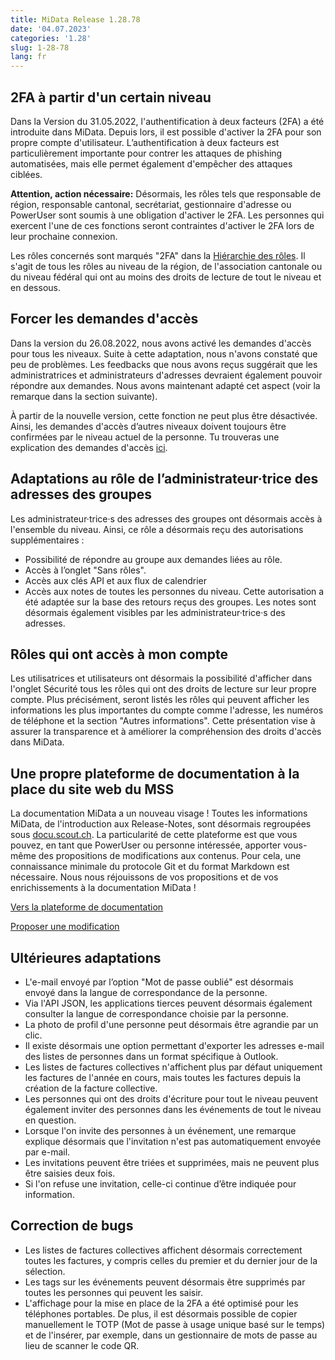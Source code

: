 ```yaml
---
title: MiData Release 1.28.78
date: '04.07.2023'
categories: '1.28'
slug: 1-28-78
lang: fr
---
```


## 2FA à partir d'un certain niveau
Dans la Version du 31.05.2022, l'authentification à deux facteurs (2FA) a été introduite dans MiData. Depuis lors, il est possible d'activer la 2FA pour son propre compte d'utilisateur. L’authentification à deux facteurs est particulièrement importante pour contrer les attaques de phishing automatisées, mais elle permet également d'empêcher des attaques ciblées.

**Attention, action nécessaire:** Désormais, les rôles tels que responsable de région, responsable cantonal, secrétariat, gestionnaire d'adresse ou PowerUser sont soumis à une obligation d'activer le 2FA. Les personnes qui exercent l'une de ces fonctions seront contraintes d'activer le 2FA lors de leur prochaine connexion.

Les rôles concernés sont marqués "2FA" dans la [Hiérarchie des rôles](https://github.com/hitobito/hitobito_pbs#pfadi-organization-hierarchy). Il s'agit de tous les rôles au niveau de la région, de l'association cantonale ou du niveau fédéral qui ont au moins des droits de lecture de tout le niveau et en dessous.

## Forcer les demandes d'accès
Dans la version du 26.08.2022, nous avons activé les demandes d'accès pour tous les niveaux. Suite à cette adaptation, nous n'avons constaté que peu de problèmes. Les feedbacks que nous avons reçus suggérait que les administratrices et administrateurs d'adresses devraient également pouvoir répondre aux demandes. Nous avons maintenant adapté cet aspect (voir la remarque dans la section suivante).

À partir de la nouvelle version, cette fonction ne peut plus être désactivée. Ainsi, les demandes d'accès d’autres niveaux doivent toujours être confirmées par le niveau actuel de la personne. Tu trouveras une explication des demandes d'accès [ici](https://hitobito.readthedocs.io/fr/latest/access_concept.html).

## Adaptations au rôle de l’administrateur·trice des adresses des groupes
Les administrateur·trice·s des adresses des groupes ont désormais accès à l'ensemble du niveau. Ainsi, ce rôle a désormais reçu des autorisations supplémentaires :

- Possibilité de répondre au groupe aux demandes liées au rôle.
- Accès à l’onglet "Sans rôles".
- Accès aux clés API et aux flux de calendrier
- Accès aux notes de toutes les personnes du niveau.
Cette autorisation a été adaptée sur la base des retours reçus des groupes. Les notes sont désormais également visibles par les administrateur·trice·s des adresses.

## Rôles qui ont accès à mon compte
Les utilisatrices et utilisateurs ont désormais la possibilité d'afficher dans l'onglet Sécurité tous les rôles qui ont des droits de lecture sur leur propre compte. Plus précisément, seront listés les rôles qui peuvent afficher les informations les plus importantes du compte comme l'adresse, les numéros de téléphone et la section "Autres informations". Cette présentation vise à assurer la transparence et à améliorer la compréhension des droits d'accès dans MiData.

## Une propre plateforme de documentation à la place du site web du MSS
La documentation MiData a un nouveau visage ! Toutes les informations MiData, de l'introduction aux Release-Notes, sont désormais regroupées sous [docu.scout.ch](https://docu.scout.ch). La particularité de cette plateforme est que vous pouvez, en tant que PowerUser ou personne intéressée, apporter vous-même des propositions de modifications aux contenus. Pour cela, une connaissance minimale du protocole Git et du format Markdown est nécessaire. Nous nous réjouissons de vos propositions et de vos enrichissements à la documentation MiData !

 [Vers la plateforme de documentation](https://docu.scout.ch)

 [Proposer une modification](https://github.com/scout-ch/docu/blob/master/CONTRIBUTING.md)

## Ultérieures adaptations
- L'e-mail envoyé par l’option "Mot de passe oublié" est désormais envoyé dans la langue de correspondance de la personne.
- Via l'API JSON, les applications tierces peuvent désormais également consulter la langue de correspondance choisie par la personne.
- La photo de profil d'une personne peut désormais être agrandie par un clic.
- Il existe désormais une option permettant d'exporter les adresses e-mail des listes de personnes dans un format spécifique à Outlook.
- Les listes de factures collectives n'affichent plus par défaut uniquement les factures de l'année en cours, mais toutes les factures depuis la création de la facture collective.
- Les personnes qui ont des droits d'écriture pour tout le niveau peuvent également inviter des personnes dans les événements de tout le niveau en question.
- Lorsque l'on invite des personnes à un événement, une remarque explique désormais que l'invitation n'est pas automatiquement envoyée par e-mail.
- Les invitations peuvent être triées et supprimées, mais ne peuvent plus être saisies deux fois.
- Si l'on refuse une invitation, celle-ci continue d’être indiquée pour information.

## Correction de bugs
- Les listes de factures collectives affichent désormais correctement toutes les factures, y compris celles du premier et du dernier jour de la sélection.
- Les tags sur les événements peuvent désormais être supprimés par toutes les personnes qui peuvent les saisir.
- L'affichage pour la mise en place de la 2FA a été optimisé pour les téléphones portables. De plus, il est désormais possible de copier manuellement le TOTP (Mot de passe à usage unique basé sur le temps) et de l'insérer, par exemple, dans un gestionnaire de mots de passe au lieu de scanner le code QR. 